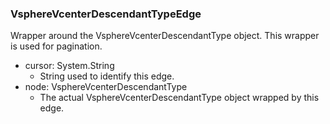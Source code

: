### VsphereVcenterDescendantTypeEdge
Wrapper around the VsphereVcenterDescendantType object. This wrapper is used for pagination.

- cursor: System.String
  - String used to identify this edge.
- node: VsphereVcenterDescendantType
  - The actual VsphereVcenterDescendantType object wrapped by this edge.
